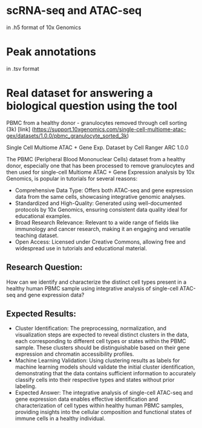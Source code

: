 # scRNA-seq and ATAC-seq
in .h5 format of 10x Genomics

# Peak annotations
in .tsv format

# Real dataset for answering a biological question using the tool

PBMC from a healthy donor - granulocytes removed through cell sorting (3k) [link] (https://support.10xgenomics.com/single-cell-multiome-atac-gex/datasets/1.0.0/pbmc_granulocyte_sorted_3k)

Single Cell Multiome ATAC + Gene Exp. Dataset by Cell Ranger ARC 1.0.0

The PBMC (Peripheral Blood Mononuclear Cells) dataset from a healthy donor, especially one that has been processed to remove granulocytes and then used for single-cell Multiome ATAC + Gene Expression analysis by 10x Genomics, is popular in tutorials for several reasons:

* Comprehensive Data Type: Offers both ATAC-seq and gene expression data from the same cells, showcasing integrative genomic analyses.
* Standardized and High-Quality: Generated using well-documented protocols by 10x Genomics, ensuring consistent data quality ideal for educational examples.
* Broad Research Relevance: Relevant to a wide range of fields like immunology and cancer research, making it an engaging and versatile teaching dataset.
* Open Access: Licensed under Creative Commons, allowing free and widespread use in tutorials and educational material.


## Research Question:

How can we identify and characterize the distinct cell types present in a healthy human PBMC sample using integrative analysis of single-cell ATAC-seq and gene expression data?

## Expected Results:

* Cluster Identification: The preprocessing, normalization, and visualization steps are expected to reveal distinct clusters in the data, each corresponding to different cell types or states within the PBMC sample. These clusters should be distinguishable based on their gene expression and chromatin accessibility profiles.
* Machine Learning Validation: Using clustering results as labels for machine learning models should validate the initial cluster identification, demonstrating that the data contains sufficient information to accurately classify cells into their respective types and states without prior labeling.
* Expected Answer: The integrative analysis of single-cell ATAC-seq and gene expression data enables effective identification and characterization of cell types within healthy human PBMC samples, providing insights into the cellular composition and functional states of immune cells in a healthy individual.